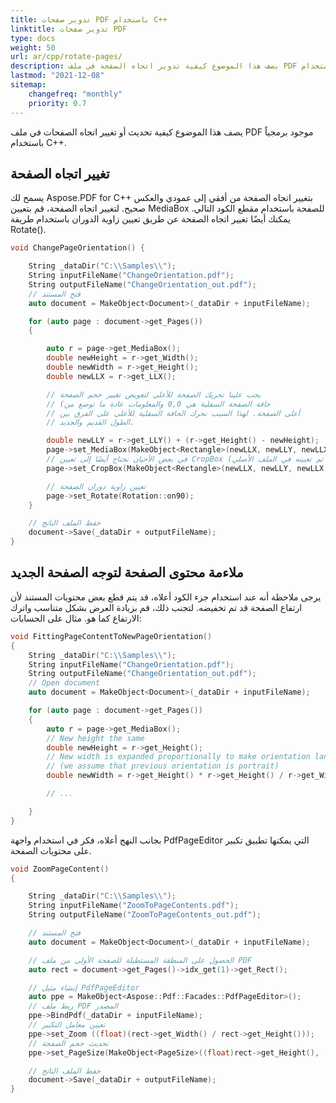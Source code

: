 ```yaml
---
title: تدوير صفحات PDF باستخدام C++
linktitle: تدوير صفحات PDF
type: docs
weight: 50
url: ar/cpp/rotate-pages/
description: يصف هذا الموضوع كيفية تدوير اتجاه الصفحة في ملف PDF موجود برمجياً باستخدام C++.
lastmod: "2021-12-08"
sitemap:
    changefreq: "monthly"
    priority: 0.7
---
```


يصف هذا الموضوع كيفية تحديث أو تغيير اتجاه الصفحات في ملف PDF موجود برمجياً باستخدام C++.

## تغيير اتجاه الصفحة

يسمح لك Aspose.PDF for C++ بتغيير اتجاه الصفحة من أفقي إلى عمودي والعكس صحيح. لتغيير اتجاه الصفحة، قم بتعيين MediaBox للصفحة باستخدام مقطع الكود التالي. يمكنك أيضًا تغيير اتجاه الصفحة عن طريق تعيين زاوية الدوران باستخدام طريقة Rotate().

```cpp
void ChangePageOrientation() {

    String _dataDir("C:\\Samples\\");
    String inputFileName("ChangeOrientation.pdf");
    String outputFileName("ChangeOrientation_out.pdf");
    // فتح المستند
    auto document = MakeObject<Document>(_dataDir + inputFileName);

    for (auto page : document->get_Pages())
    {

        auto r = page->get_MediaBox();
        double newHeight = r->get_Width();
        double newWidth = r->get_Height();
        double newLLX = r->get_LLX();

        // يجب علينا تحريك الصفحة للأعلى لتعويض تغيير حجم الصفحة
        // (حافة الصفحة السفلية هي 0,0 والمعلومات عادة ما توضع من
        // أعلى الصفحة. لهذا السبب نحرك الحافة السفلية للأعلى على الفرق بين
        // الطول القديم والجديد.

        double newLLY = r->get_LLY() + (r->get_Height() - newHeight);
        page->set_MediaBox(MakeObject<Rectangle>(newLLX, newLLY, newLLX + newWidth, newLLY + newHeight));
        // في بعض الأحيان نحتاج أيضًا إلى تعيين CropBox (إذا تم تعيينه في الملف الأصلي)
        page->set_CropBox(MakeObject<Rectangle>(newLLX, newLLY, newLLX + newWidth, newLLY + newHeight));

        // تعيين زاوية دوران الصفحة
        page->set_Rotate(Rotation::on90);
    }

    // حفظ الملف الناتج
    document->Save(_dataDir + outputFileName);
}
```

## ملاءمة محتوى الصفحة لتوجه الصفحة الجديد

يرجى ملاحظة أنه عند استخدام جزء الكود أعلاه، قد يتم قطع بعض محتويات المستند لأن ارتفاع الصفحة قد تم تخفيضه. لتجنب ذلك، قم بزيادة العرض بشكل متناسب واترك الارتفاع كما هو. مثال على الحسابات:

```cpp
void FittingPageContentToNewPageOrientation()
{
    String _dataDir("C:\\Samples\\");
    String inputFileName("ChangeOrientation.pdf");
    String outputFileName("ChangeOrientation_out.pdf");
    // Open document
    auto document = MakeObject<Document>(_dataDir + inputFileName);

    for (auto page : document->get_Pages())
    {
        auto r = page->get_MediaBox();
        // New height the same
        double newHeight = r->get_Height();
        // New width is expanded proportionally to make orientation landscape
        // (we assume that previous orientation is portrait)
        double newWidth = r->get_Height() * r->get_Height() / r->get_Width();

        // ...

    }
}
```

بجانب النهج أعلاه، فكر في استخدام واجهة PdfPageEditor التي يمكنها تطبيق تكبير على محتويات الصفحة.

```cpp
void ZoomPageContent()
{

    String _dataDir("C:\\Samples\\");
    String inputFileName("ZoomToPageContents.pdf");
    String outputFileName("ZoomToPageContents_out.pdf");

    // فتح المستند
    auto document = MakeObject<Document>(_dataDir + inputFileName);

    // الحصول على المنطقة المستطيلة للصفحة الأولى من ملف PDF
    auto rect = document->get_Pages()->idx_get(1)->get_Rect();

    // إنشاء مثيل PdfPageEditor
    auto ppe = MakeObject<Aspose::Pdf::Facades::PdfPageEditor>();
    // ربط ملف PDF المصدر
    ppe->BindPdf(_dataDir + inputFileName);
    // تعيين معامل التكبير
    ppe->set_Zoom ((float)(rect->get_Width() / rect->get_Height()));
    // تحديث حجم الصفحة
    ppe->set_PageSize(MakeObject<PageSize>((float)rect->get_Height(), (float)rect->get_Width()));

    // حفظ الملف الناتج
    document->Save(_dataDir + outputFileName);
}
```